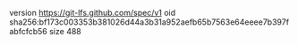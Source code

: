 version https://git-lfs.github.com/spec/v1
oid sha256:bf173c003353b381026d44a3b31a952aefb65b7563e64eeee7b397fabfcfcb56
size 488
